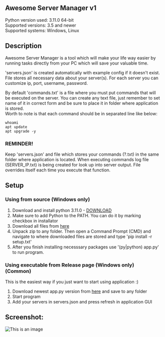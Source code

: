## Awesome Server Manager v1
Python version used: 3.11.0 64-bit  
Supported versions: 3.5 and newer  
Supported systems: Windows, Linux

## Description
Awesome Server Manager is a tool which will make your life way easier by running tasks directly from your PC which will save your valuable time.  
  
'servers.json' is created automatically with example config if it doesn't exist. File stores all necessary data about your server(s). For each server you can customize ip, port, username, password.

By default 'commands.txt' is a file where you must put commands that will be executed on the server. You can create any text file, just remember to set name of it in correct form and be sure to place it in folder where application is stored.  
Worth to note is that each command should be in separated line like below:
```
whoami
apt update
apt upgrade -y
```
### REMINDER!
Keep 'servers.json' and file which stores your commands (?.txt) in the same folder where application is located.
When executing commands log file (SERVER_IP.txt) is being created for look up into server output. File overrides itself each time you execute that function.

## Setup
### Using from source (Windows only)
1. Download and install python 3.11.0 - [DOWNLOAD](https://www.python.org/downloads/release/python-3110/)
2. Make sure to add Python to the PATH. You can do it by marking checkbox in installator
3. Download all files from [here](https://github.com/OpsecGuy/Awesome-Server-Manager/archive/refs/heads/main.zip)
4. Unpack zip to any folder. Then open a Command Prompt (CMD) and navigate to where downloaded files are stored and type 'pip install -r setup.txt'
5. After you finish installing necesssary packages use '(py|python) app.py' to run program.
### Using executable from Release page (Windows only) (Common)
This is the easiest way if you just want to start using application :)
1. Download newest app.py version from [here](https://github.com/OpsecGuy/Awesome-Server-Manager/releases) and save to any folder
2. Start program
3. Add your servers in servers.json and press refresh in application GUI

## Screenshot:
![This is an image](https://i.imgur.com/jwfz5Wi.png)
